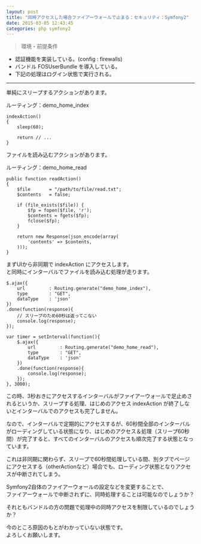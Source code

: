 ```yaml
---
layout: post
title: "同時アクセスした場合ファイアーウォールで止まる：セキュリティ：Symfony2"
date: 2015-03-05 12:43:45
categories: php symfony2
---
```

<blockquote>
  <p>環境・前提条件</p>
</blockquote>

<ul>
<li>認証機能を実装している。(config : firewalls) </li>
<li>バンドル FOSUserBundle を導入している。</li>
<li>下記の処理はログイン状態で実行される。</li>
</ul>

<hr>

<p>単純にスリープするアクションがあります。</p>

<p>ルーティング：demo_home_index</p>

<pre><code>indexAction()
{
    sleep(60);

    return // ...
}
</code></pre>

<p>ファイルを読み込むアクションがあります。</p>

<p>ルーティング：demo_home_read</p>

<pre><code>public function readAction()
{
    $file       = "/path/to/file/read.txt";
    $contents   = false;

    if (file_exists($file)) {
        $fp = fopen($file, 'r');
        $contents = fgets($fp);
        fclose($fp);
    }

    return new Response(json_encode(array(
        'contents' =&gt; $contents,
    )));
}
</code></pre>

<p>まずUIから非同期で indexAction にアクセスします。<br>
と同時にインターバルでファイルを読み込む処理が走ります。</p>

<pre><code>$.ajax({
    url         : Routing.generate("demo_home_index"),
    type        : "GET",
    dataType    : 'json'
})
.done(function(response){
    // スリープのため60秒は返ってこない
    console.log(response);
});

var timer = setInterval(function(){
    $.ajax({
        url         : Routing.generate("demo_home_read"),
        type        : "GET",
        dataType    : 'json'
    })
    .done(function(response){
        console.log(response);
    });
}, 3000);
</code></pre>

<p>この時、3秒おきにアクセスするインターバルがファイアーウォールで足止めされるというか、スリープする処理、はじめのアクセス indexAction が終了しないとインターバルでのアクセスも完了しません。</p>

<p>なので、インターバルで定期的にアクセスするが、60秒間全部のインターバルがローディングしている状態になり、はじめのアクセス＆処理（スリープ60秒間）が完了すると、すべてのインターバルのアクセスも順次完了する状態となっています。</p>

<p>これは非同期に関わらず、スリープで60秒間処理している間、別タブでページにアクセスする（otherActionなど）場合でも、ローディング状態となりアクセスが中断されてしまう。</p>

<p>Symfony2自体のファイアーウォールの設定などを変更することで、<br>
ファイアーウォールで中断されずに、同時処理することは可能なのでしょうか？</p>

<p>それともバンドルの方の問題で処理中の同時アクセスを制限しているのでしょうか？</p>

<p>今のところ原因のもとがわかっていない状態です。<br>
よろしくお願いします。</p>
